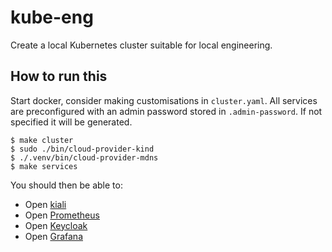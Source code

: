 # kube-eng

Create a local Kubernetes cluster suitable for local engineering.

## How to run this

Start docker, consider making customisations in `cluster.yaml`. All services
are preconfigured with an admin password stored in `.admin-password`. If not
specified it will be generated.

```shell
$ make cluster
$ sudo ./bin/cloud-provider-kind
$ ./.venv/bin/cloud-provider-mdns
$ make services
```

You should then be able to:

* Open [kiali](http://kiali.local/)
* Open [Prometheus](http://prometheus.local/)
* Open [Keycloak](http://keylocal.local/)
* Open [Grafana](http://grafana.local/)
